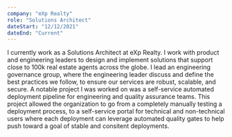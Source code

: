 ```yaml
---
company: "eXp Realty"
role: "Solutions Architect"
dateStart: "12/12/2021"
dateEnd: "Current"
---
```


I currently work as a Solutions Architect at eXp Realty. I work with product and engineering leaders to design and implement solutions that support close to 100k real estate agents across the globe. I lead an engineering governance group, where the engineering leader discuss and define the best practices we follow, to ensure our services are robust, scalable, and secure. A notable project I was worked on was a self-service automated deployment pipeline for engineering and quality assurance teams. This project allowed the organization to go from a completely manually testing a deployment process, to a self-service portal for technical and non-technical users where each deployment can leverage automated quality gates to help push toward a goal of stable and consitent deployments. 
```